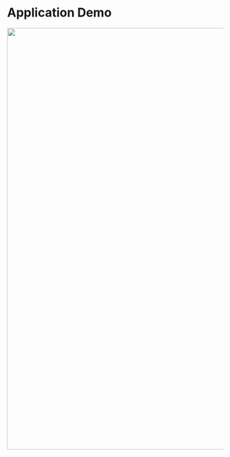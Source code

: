 # Application Demo

<img align="center" src="https://github.com/luke-mcevoy/android/blob/master/assignment1/demoAssignment1.gif" width="520" height="980">
